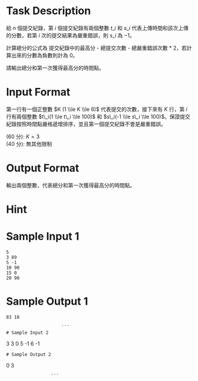 # Task Description
給 $n$ 個提交紀錄，第 $i$ 個提交紀錄有兩個整數 $t\_i$ 和 $s\_i$ 代表上傳時間和該次上傳的分數，若第 $i$ 次的提交結果為嚴重錯誤，則 $s\_i$ 為 $-1$。

計算總分的公式為 提交紀錄中的最高分 - 總提交次數 - 總嚴重錯誤次數 \* 2，若計算出來的分數為負數則計為 $0$。

請輸出總分和第一次獲得最高分的時間點。
# Input Format
第一行有一個正整數 $K (1 \\le K \\le 6)$ 代表提交的次數，接下來有 $K$ 行，第 $i$ 行有兩個整數 $t\_i(1 \\le t\_i \\le 100)$ 和 $s\_i(-1 \\le s\_i \\le 100)$。保證提交紀錄按照時間點嚴格遞增排序，並且第一個提交紀錄不會是嚴重錯誤。  

(60 分): $K = 3$  
(40 分): 無其他限制
# Output Format
輸出兩個整數，代表總分和第一次獲得最高分的時間點。
# Hint

# Sample Input 1
```
5
3 89
5 -1
10 90
15 0
20 90
```
# Sample Output 1
```
83 10

                     ```
# Sample Input 2
```
3
3 0
5 -1
6 -1
```
# Sample Output 2
```
0 3

                     ```

